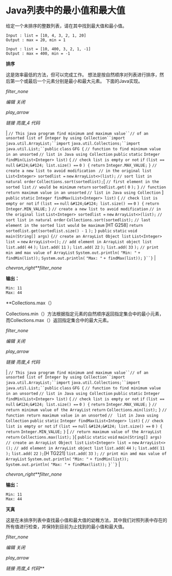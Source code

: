 # Java列表中的最小值和最大值

给定一个未排序的整数列表，请在其中找到最大值和最小值。

```
Input : list = [10, 4, 3, 2, 1, 20]
Output : max = 20, min = 1

Input : list = [10, 400, 3, 2, 1, -1]
Output : max = 400, min = -1

```

**排序**

这是效率最低的方法，但可以完成工作。 想法是按自然顺序对列表进行排序，然后第一个或最后一个元素分别是最小和最大元素。 下面的Java实现。

*filter_none*

*编辑*
*关闭*

*play_arrow*

*链接*
*亮度_4*
*代码*

| `// This java program find minimum and maximum value``// of an unsorted list of Integer by using Collection``import` `java.util.ArrayList;``import` `java.util.Collections;``import` `java.util.List;``public` `class` `GFG {` `// function to find minimum value in an unsorted` `// list in Java using Collection` `public` `static` `Integer findMin(List<Integer> list)` `{` `// check list is empty or not` `if` `(list ==` `null` `&#124;&#124; list.size() ==` `0` `) {` `return` `Integer.MAX_VALUE;` `}` `// create a new list to avoid modification ` `// in the original list` `List<Integer> sortedlist =` `new` `ArrayList<>(list);` `// sort list in natural order` `Collections.sort(sortedlist);`[ `// first element in the sorted list` `// would be minimum` `return` `sortedlist.get(` `0` `);` `}` `// function return maximum value in an unsorted` `// list in Java using Collection` ] `public` `static` `Integer findMax(List<Integer> list)` `{` `// check list is empty or not` `if` `(list ==` `null` `&#124;&#124; list.size() ==` `0` `) {` `return` `Integer.MIN_VALUE;` `}` `// create a new list to avoid modification` `// in the original list` `List<Integer> sortedlist =` `new` `ArrayList<>(list);` `// sort list in natural order` `Collections.sort(sortedlist);` `// last element in the sorted list would be maximum` [HT G258] `return` `sortedlist.get(sortedlist.size() -` `1` `);` `}` `public` `static` `void` `main(String[] args)` `{`​​ `// create an ArrayList Object list` `List<Integer> list =` `new` `ArrayList<>();` `// add element in ArrayList object list` `list.add(` `44` `);` `list.add(` `11` `);` `list.add(` `22` `);` `list.add(` `33` `);` `// print min amd max value of ArrayList` `System.out.println(` `"Min: "` `+ findMin(list));` `System.out.println(` `"Max: "` `+ findMax(list));` `}``}` |

*chevron_right**filter_none*

**输出：**

```
Min: 11
Max: 44
```

 **Collections.max（）

Collections.min（）方法根据指定元素的自然顺序返回指定集合中的最小元素，而Collections.max（）返回指定集合中的最大元素。

*filter_none*

*编辑*
*关闭*

*play_arrow*

*链接*
*亮度_4*
*代码*

| `// This java program find minimum and maximum value``// of an unsorted list of Integer by using Collection``import` `java.util.ArrayList;``import` `java.util.Collections;``import` `java.util.List;``public` `class` `GFG {` `// function to find minimum value in an unsorted` `// list in Java using Collection` `public` `static` `Integer findMin(List<Integer> list)` `{` `// check list is empty or not` `if` `(list ==` `null` `&#124;&#124; list.size() ==` `0` `) {` `return` `Integer.MAX_VALUE;` `}` `// return minimum value of the ArrayList` `return` `Collections.min(list);` `}` `// function return maximum value in an unsorted` `//  list in Java using Collection` `public` `static` `Integer findMax(List<Integer> list)` `{` `// check list is empty or not` `if` `(list ==` `null` `&#124;&#124; list.size() ==` `0` `) {` `return` `Integer.MIN_VALUE;` `}` [ `// return maximum value of the ArrayList` `return` `Collections.max(list);` `}`[ `public` `static` `void` `main(String[] args)` `// create an ArrayList Object list` `List<Integer> list =` `new` `ArrayList<>();` `// add element in ArrayList object list` `list.add(` `44` `);` `list.add(` `11` `);` `list.add(` `22` `);`[H TG221]  `list.add(` `33` `);` `// print min amd max value of ArrayList` `System.out.println(` `"Min: "` `+ findMin(list));` `System.out.println(` `"Max: "` `+ findMax(list));` `}``}` |

*chevron_right**filter_none*

**输出：**

```
Min: 11
Max: 44
```

**天真**

这是在未排序列表中查找最小值和最大值的幼稚方法，其中我们对照列表中存在的所有值进行检查，并保持到目前为止找到的最小值和最大值。

*filter_none*

*编辑*
*关闭*

*play_arrow*

*链接*
*亮度_4*
*代码***